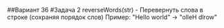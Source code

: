 ##Вариант 36
#Задача 2
reverseWords(str) - Перевернуть слова в строке (сохраняя порядок 
слов) 
Пример: "Hello world" → "olleH dlrow" 